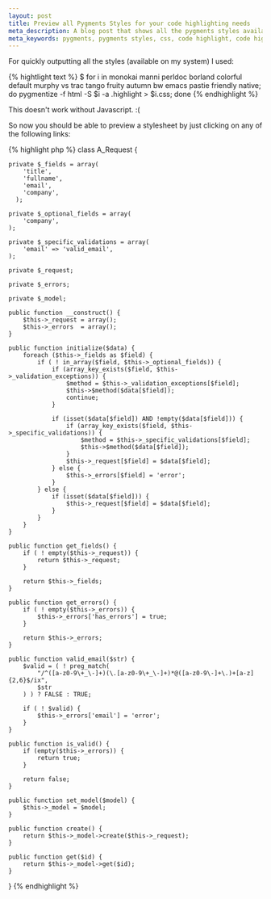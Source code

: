```yaml
---
layout: post
title: Preview all Pygments Styles for your code highlighting needs
meta_description: A blog post that shows all the pygments styles available on my computer  
meta_keywords: pygments, pygments styles, css, code highlight, code highlighting
---
```


For quickly outputting all the styles (available on my system) I used:

{% hightlight text %}
$ for i in  monokai manni perldoc borland colorful default murphy vs trac tango fruity autumn bw emacs pastie friendly native; do pygmentize -f html -S $i -a .highlight > $i.css; done
{% endhighlight %}

<noscript>
This doesn't work without Javascript. :(
</noscript>

So now you should be able to preview a stylesheet by just clicking on any of the following links:

<div id="stylesheetNavigator" class="stylesheetSelector"></div>

{% highlight php %}
class A_Request {

    private $_fields = array(
        'title',
        'fullname',
        'email',
        'company',
      );

    private $_optional_fields = array(
        'company',
    );

    private $_specific_validations = array(
        'email' => 'valid_email',
    );

    private $_request;

    private $_errors;

    private $_model;

    public function __construct() {
        $this->_request = array();
        $this->_errors  = array();
    }

    public function initialize($data) {
        foreach ($this->_fields as $field) {
            if ( ! in_array($field, $this->_optional_fields)) {
                if (array_key_exists($field, $this->_validation_exceptions)) {
                    $method = $this->_validation_exceptions[$field];
                    $this->$method($data[$field]);
                    continue;
                }

                if (isset($data[$field]) AND !empty($data[$field])) {
                    if (array_key_exists($field, $this->_specific_validations)) {
                        $method = $this->_specific_validations[$field];
                        $this->$method($data[$field]);
                    }
                    $this->_request[$field] = $data[$field];
                } else {
                    $this->_errors[$field] = 'error';
                }
            } else {
                if (isset($data[$field])) {
                    $this->_request[$field] = $data[$field];
                }
            }
        }
    }

    public function get_fields() {
        if ( ! empty($this->_request)) {
            return $this->_request;
        }

        return $this->_fields;
    }

    public function get_errors() {
        if ( ! empty($this->_errors)) {
            $this->_errors['has_errors'] = true;
        }

        return $this->_errors;
    }

	public function valid_email($str) {
        $valid = ( ! preg_match(
            "/^([a-z0-9\+_\-]+)(\.[a-z0-9\+_\-]+)*@([a-z0-9\-]+\.)+[a-z]{2,6}$/ix", 
            $str
        ) ) ? FALSE : TRUE;

        if ( ! $valid) {
            $this->_errors['email'] = 'error';
        }
	}

    public function is_valid() {
        if (empty($this->_errors)) {
            return true;
        }

        return false;
    }

    public function set_model($model) {
        $this->_model = $model;
    }

    public function create() {
        return $this->_model->create($this->_request);
    }

    public function get($id) {
        return $this->_model->get($id);
    }

}
{% endhighlight %}


<script>

var StyleSwitcher = function (container) {
    this.container = container;
    this.init();
};

StyleSwitcher.prototype = {
    styles: ['monokai', 'manni', 'perldoc', 'borland', 'colorful',
            'default', 'murphy', 'vs', 'trac', 'tango', 'fruity',
            'autumn', 'bw', 'emacs', 'pastie', 'friendly', 'native'],
    
    init: function () {
        this.createSelector();
        this.addClickEvent();
    },

    createSelector: function () {
        var ul = document.createElement('ul'),
            a = null,
            li = null,
            i = null;

        for (i in this.styles) {
            li = document.createElement('li');
            a = document.createElement('a');
            a.appendChild(document.createTextNode(this.styles[i]));
            a.setAttribute('href', '#');
            li.appendChild(a);
            ul.appendChild(li);
        }

        document.getElementById(this.container).appendChild(ul);
    },

    addClickEvent: function () {
        var c = this,
            f = function (e) {
                c.change(e);
            };
        document.getElementById(this.container).onclick = f;

    },

    change: function (e) {
        if (typeof e.target.text !== 'undefined') {

            this.appendLink(e.target.text);
        }
    },

    appendLink: function (style) {
        var head = document.getElementsByTagName('head'),
            link = null;

        if (document.getElementById('myss') === null) {
            link = document.createElement('link');
            link.setAttribute('rel', 'stylesheet');
            link.setAttribute('id', 'myss');
            link.setAttribute('type', 'text/css');
            head[0].appendChild(link);
        } else {
            link = document.getElementById('myss');
        }

        link.setAttribute('href', '/css/' + style + '.css');
         
    }
};


new StyleSwitcher('stylesheetNavigator');
</script>

